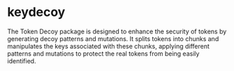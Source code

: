 # keydecoy
The Token Decoy package is designed to enhance the security of tokens by generating decoy patterns and mutations. It splits tokens into chunks and manipulates the keys associated with these chunks, applying different patterns and mutations to protect the real tokens from being easily identified.
